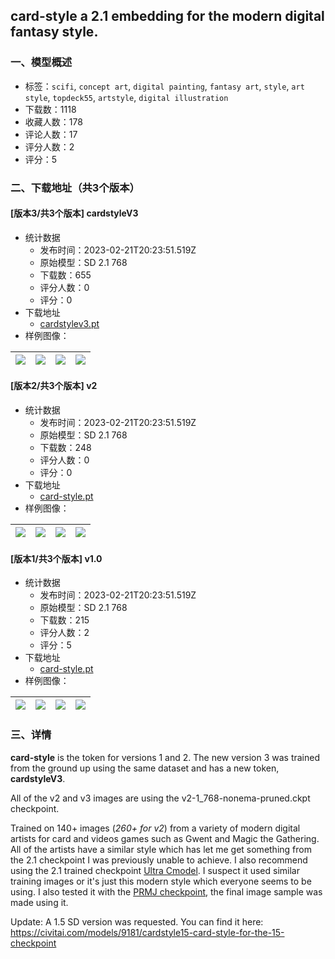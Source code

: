 ## card-style a 2.1 embedding for the modern digital fantasy style.
### 一、模型概述

- 标签：`scifi`, `concept art`, `digital painting`, `fantasy art`, `style`, `art style`, `topdeck55`, `artstyle`, `digital illustration`
- 下载数：1118
- 收藏人数：178
- 评论人数：17
- 评分人数：2
- 评分：5

### 二、下载地址（共3个版本）

#### [版本3/共3个版本] cardstyleV3

- 统计数据
  - 发布时间：2023-02-21T20:23:51.519Z
  - 原始模型：SD 2.1 768
  - 下载数：655
  - 评分人数：0
  - 评分：0
- 下载地址
  - [cardstylev3.pt](https://civitai.com/api/download/models/10139)
- 样例图像：

| <img src="https://image.civitai.com/xG1nkqKTMzGDvpLrqFT7WA/bb5a2ef9-665c-40ac-2a4e-ad7f9aad3a00/width=450/99716.jpeg" /> | <img src="https://image.civitai.com/xG1nkqKTMzGDvpLrqFT7WA/eda7487d-2146-493d-6053-67ae60b8f200/width=450/99715.jpeg" /> | <img src="https://image.civitai.com/xG1nkqKTMzGDvpLrqFT7WA/bcd773f4-25f8-483d-2edf-63b35291c600/width=450/99714.jpeg" /> | <img src="https://image.civitai.com/xG1nkqKTMzGDvpLrqFT7WA/13f20f23-0d55-4812-acaf-1349d1895c00/width=450/99713.jpeg" /> |
| ---- | ---- | ---- | ---- |

#### [版本2/共3个版本] v2

- 统计数据
  - 发布时间：2023-02-21T20:23:51.519Z
  - 原始模型：SD 2.1 768
  - 下载数：248
  - 评分人数：0
  - 评分：0
- 下载地址
  - [card-style.pt](https://civitai.com/api/download/models/8651)
- 样例图像：

| <img src="https://image.civitai.com/xG1nkqKTMzGDvpLrqFT7WA/4a8fd55b-4007-4df5-7598-219066cd4600/width=450/82646.jpeg" /> | <img src="https://image.civitai.com/xG1nkqKTMzGDvpLrqFT7WA/08b87122-7bde-48b9-bff8-bd097abd4800/width=450/82457.jpeg" /> | <img src="https://image.civitai.com/xG1nkqKTMzGDvpLrqFT7WA/705a6d7c-ed04-44cd-ba9d-d9541c659e00/width=450/82643.jpeg" /> | <img src="https://image.civitai.com/xG1nkqKTMzGDvpLrqFT7WA/64846a43-659b-4dbd-70a7-6572984c0000/width=450/82456.jpeg" /> |
| ---- | ---- | ---- | ---- |

#### [版本1/共3个版本] v1.0

- 统计数据
  - 发布时间：2023-02-21T20:23:51.519Z
  - 原始模型：SD 2.1 768
  - 下载数：215
  - 评分人数：2
  - 评分：5
- 下载地址
  - [card-style.pt](https://civitai.com/api/download/models/7690)
- 样例图像：

| <img src="https://image.civitai.com/xG1nkqKTMzGDvpLrqFT7WA/0480f1ba-42b5-49d4-d104-fa7fee3d1a00/width=450/99737.jpeg" /> | <img src="https://image.civitai.com/xG1nkqKTMzGDvpLrqFT7WA/4eeac9a4-9935-4a71-f7d2-a0fff864ad00/width=450/82094.jpeg" /> | <img src="https://image.civitai.com/xG1nkqKTMzGDvpLrqFT7WA/0ea52510-44dd-47a8-bdea-aca554465300/width=450/72317.jpeg" /> | <img src="https://image.civitai.com/xG1nkqKTMzGDvpLrqFT7WA/32fc7c8d-22c1-4d62-eadc-847725d50a00/width=450/72176.jpeg" /> |
| ---- | ---- | ---- | ---- |


### 三、详情
<p><strong>card-style</strong> is the token for versions 1 and 2. The new version 3 was trained from the ground up using the same dataset and has a new token, <strong>cardstyleV3</strong>.</p><p>All of the v2 and v3 images are using the v2-1_768-nonema-pruned.ckpt checkpoint.</p><p>Trained on 140+ images (<em>260+ for v2</em>) from a variety of modern digital artists for card and videos games such as Gwent and Magic the Gathering. All of the artists have a similar style which has let me get something from the 2.1 checkpoint I was previously unable to achieve. I also recommend using the 2.1 trained checkpoint <a target="_blank" rel="ugc" href="https://civitai.com/models/5723/ultra-cmodel">Ultra Cmodel</a>. I suspect it used similar training images or it's just this modern style which everyone seems to be using. I also tested it with the <a target="_blank" rel="ugc" href="https://civitai.com/models/6465/prmj">PRMJ checkpoint</a>, the final image sample was made using it.</p><p></p><p>Update: A 1.5 SD version was requested. You can find it here: <a target="_blank" rel="ugc" href="https://civitai.com/models/9181/cardstyle15-card-style-for-the-15-checkpoint">https://civitai.com/models/9181/cardstyle15-card-style-for-the-15-checkpoint</a></p>